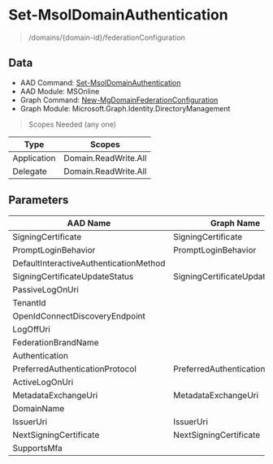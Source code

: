 # Set-MsolDomainAuthentication

> /domains/{domain-id}/federationConfiguration

## Data

+ AAD Command: [Set-MsolDomainAuthentication](https://docs.microsoft.com/en-us/powershell/module/MSOnline/Set-MsolDomainAuthentication)
+ AAD Module: MSOnline
+ Graph Command: [New-MgDomainFederationConfiguration](https://docs.microsoft.com/en-us/powershell/module/Microsoft.Graph.Identity.DirectoryManagement/New-MgDomainFederationConfiguration)
+ Graph Module: Microsoft.Graph.Identity.DirectoryManagement

> Scopes Needed (any one)

|Type|Scopes|
|---|---|
|Application|Domain.ReadWrite.All|
|Delegate|Domain.ReadWrite.All|

## Parameters

|AAD Name|Graph Name|AAD Type|Graph Type|Infos|
|---|---|---|---|---|
|SigningCertificate|SigningCertificate|System.String|System.String||
|PromptLoginBehavior|PromptLoginBehavior|System.Nullable/Microsoft.Online.Administration.PromptLoginBehavior|System.String||
|DefaultInteractiveAuthenticationMethod||System.String|||
|SigningCertificateUpdateStatus|SigningCertificateUpdateStatus|Microsoft.Online.Administration.SigningCertificateUpdateStatus|Microsoft.Graph.PowerShell.Models.IMicrosoftGraphSigningCertificateUpdateStatus||
|PassiveLogOnUri||System.String|||
|TenantId||System.Nullable/System.Guid|||
|OpenIdConnectDiscoveryEndpoint||System.String|||
|LogOffUri||System.String|||
|FederationBrandName||System.String|||
|Authentication||Microsoft.Online.Administration.DomainAuthenticationType|||
|PreferredAuthenticationProtocol|PreferredAuthenticationProtocol|System.Nullable/Microsoft.Online.Administration.AuthenticationProtocol|System.String||
|ActiveLogOnUri||System.String|||
|MetadataExchangeUri|MetadataExchangeUri|System.String|System.String||
|DomainName||System.String|||
|IssuerUri|IssuerUri|System.String|System.String||
|NextSigningCertificate|NextSigningCertificate|System.String|System.String||
|SupportsMfa||System.Nullable/System.Boolean|||

